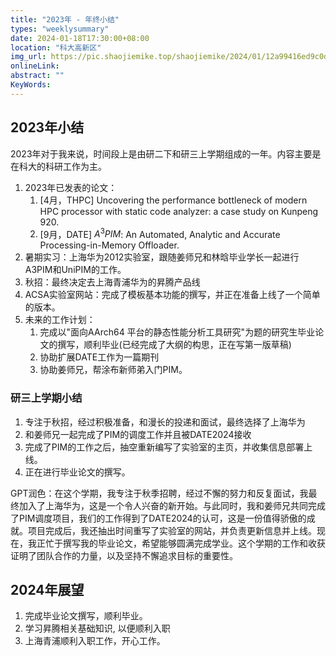 ```yaml
---
title: "2023年 - 年终小结"
types: "weeklysummary"
date: 2024-01-18T17:30:00+08:00
location: "科大高新区"
img_url: https://pic.shaojiemike.top/shaojiemike/2024/01/12a99416ed9c0d2bbaa6684e0351a853.png
onlineLink: 
abstract: ""
KeyWords:
---
```


## 2023年小结

2023年对于我来说，时间段上是由研二下和研三上学期组成的一年。内容主要是在科大的科研工作为主。

1. 2023年已发表的论文：
      1. [4月，THPC] Uncovering the performance bottleneck of modern HPC processor with static code analyzer: a case study on Kunpeng 920.
      2. [9月，DATE] $A^3PIM$: An Automated, Analytic and Accurate Processing-in-Memory Offloader.
2. 暑期实习：上海华为2012实验室，跟随姜师兄和林晗毕业学长一起进行A3PIM和UniPIM的工作。
3. 秋招：最终决定去上海青浦华为的昇腾产品线
3. ACSA实验室网站：完成了模板基本功能的撰写，并正在准备上线了一个简单的版本。
4. 未来的工作计划：
      1. 完成以"面向AArch64 平台的静态性能分析工具研究"为题的研究生毕业论文的撰写，顺利毕业(已经完成了大纲的构思，正在写第一版草稿)
      2. 协助扩展DATE工作为一篇期刊
      3. 协助姜师兄，帮涂布新师弟入门PIM。

### 研三上学期小结

1. 专注于秋招，经过积极准备，和漫长的投递和面试，最终选择了上海华为
2. 和姜师兄一起完成了PIM的调度工作并且被DATE2024接收
3. 完成了PIM的工作之后，抽空重新编写了实验室的主页，并收集信息部署上线。
4. 正在进行毕业论文的撰写。

GPT润色：在这个学期，我专注于秋季招聘，经过不懈的努力和反复面试，我最终加入了上海华为，这是一个令人兴奋的新开始。与此同时，我和姜师兄共同完成了PIM调度项目，我们的工作得到了DATE2024的认可，这是一份值得骄傲的成就。项目完成后，我还抽出时间重写了实验室的网站，并负责更新信息并上线。现在，我正忙于撰写我的毕业论文，希望能够圆满完成学业。这个学期的工作和收获证明了团队合作的力量，以及坚持不懈追求目标的重要性。

## 2024年展望

1. 完成毕业论文撰写，顺利毕业。
2. 学习昇腾相关基础知识, 以便顺利入职
3. 上海青浦顺利入职工作，开心工作。


